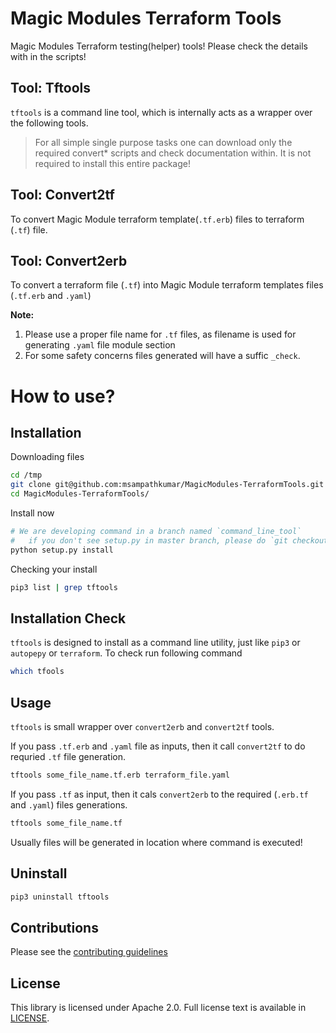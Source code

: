 # Magic Modules Terraform Tools

Magic Modules Terraform testing(helper) tools! Please check the details with in the scripts!

## Tool: Tftools

`tftools` is a command line tool, which is internally acts as a wrapper over the following tools.

> For all simple single purpose tasks one can download only the required convert* scripts and check documentation within. It is not required to install this entire package!

## Tool: Convert2tf

To convert Magic Module terraform template(`.tf.erb`) files to terraform (`.tf`) file.

## Tool: Convert2erb

To convert a terraform file (`.tf`) into Magic Module terraform templates files (`.tf.erb` and `.yaml`)

__Note:__ 
1. Please use a proper file name for `.tf` files, as filename is used for generating `.yaml` file module section
2. For some safety concerns files generated will have a suffic `_check`.

# How to use?


## Installation

Downloading files

```bash
cd /tmp
git clone git@github.com:msampathkumar/MagicModules-TerraformTools.git
cd MagicModules-TerraformTools/
```

Install now

```bash
# We are developing command in a branch named `command_line_tool`
#   if you don't see setup.py in master branch, please do `git checkout command_line_tool`
python setup.py install
```

Checking your install

```bash
pip3 list | grep tftools
```

## Installation Check

`tftools` is designed to install as a command line utility, just like `pip3` or `autopepy` or `terraform`. To check run following command

```bash
which tfools
```

## Usage

`tftools` is small wrapper over `convert2erb` and `convert2tf` tools.

If you pass `.tf.erb` and `.yaml` file as inputs, then it call `convert2tf` to do requried `.tf` file generation.

```bash
tftools some_file_name.tf.erb terraform_file.yaml 
```

If you pass `.tf` as input, then it cals `convert2erb` to the required (`.erb.tf` and `.yaml`) files generations.

```bash
tftools some_file_name.tf
```

Usually files will be generated in location where command is executed!

## Uninstall

```bash
pip3 uninstall tftools
```

## Contributions

Please see the [contributing guidelines](CONTRIBUTING.md)

## License

This library is licensed under Apache 2.0. Full license text is available in [LICENSE](LICENSE).
